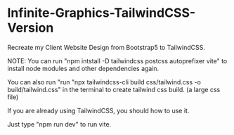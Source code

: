 # Infinite-Graphics-TailwindCSS-Version
Recreate my Client Website Design from Bootstrap5 to TailwindCSS.

NOTE: You can  run "npm intstall -D tailwindcss postcss autoprefixer vite" to install node modules and other dependencies again.

You can also run "run "npx tailwindcss-cli build css/tailwind.css -o build/tailwind.css" in the terminal to create tailwind css build. (a large css file)

If you are already using TailwindCSS, you should how to use it.

Just type "npm run dev" to run vite.
